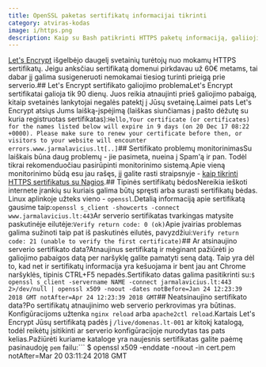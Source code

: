 ```yaml
---
title: OpenSSL paketas sertifikatų informacijai tikrinti
category: atviras-kodas
image: i/https.png
description: Kaip su Bash patikrinti HTTPS paketų informaciją, galiiojimo laiką ir klaidas.
---
```


[Let's Encrypt](https://letsencrypt.org/) išgelbėjo daugelį svetainių turėtojų nuo mokamų HTTPS sertifikatų. Jeigu anksčiau sertifikatą domenui pirkdavau už 60€ metams, tai dabar jį galima susigeneruoti nemokamai tiesiog turinti prieigą prie serverio.## Let's Encrypt sertifikato galiojimo problemaLet's Encrypt sertifikatai galioja tik 90 dienų. Juos reikia atnaujinti prieš galiojimo pabaigą, kitaip svetainės lankytojai negalės patektį į Jūsų svetainę.Laimei pats Let's Encrypt atsiųs Jums laišką-įspėjimą (laiškas siunčiamas į pašto dėžutę su kuria registruotas sertifikatas):```
Hello,Your certificate (or certificates) for the names listed below will expire in
9 days (on 20 Dec 17 08:22 +0000). Please make sure to renew
your certificate before then, or visitors to your website will encounter errors.www.jarmalavicius.lt[..]
```## Sertifikato problemų monitorinimasSu laiškais būna daug problemų - jie pasimeta, nueina į Spam'ą ir pan. Todėl tikrai rekomenduočiau pasirūpinti monitorinimo sistemą.Apie vieną monitorinimo būdą esu jau rašęs, jį galite rasti straipsnyje - [kaip tikrinti HTTPS sertifikatus su Nagios](http://localhost:4000/atviras-kodas/sertifikatu-problemu-tikrinimas-su-nagios.html).## Tipinės sertifikatų bėdosNereikia ieškoti internete įrankių su kuriais galima būtų spręsti arba surasti sertifikatų bėdas. Linux aplinkoje užteks vieno - `openssl`.Detalią informaciją apie sertifikatą gausime taip:```
openssl s_client -showcerts -connect www.jarmalavicius.lt:443
```Ar serverio sertifikatas tvarkingas matysite paskutinėje eilutėje:```
Verify return code: 0 (ok)
```Apie įvairias problemas galima sužinoti taip pat iš paskutinės eilutės, pavyzdžiui:```
Verify return code: 21 (unable to verify the first certificate)
```## Ar atsinaujino serverio sertifikato data?Atnaujinus sertifikatą ir mėginant pažiūrėti jo galiojimo pabaigos datą per naršyklę galite pamatyti seną datą. Taip yra dėl to, kad net ir sertifikatų informacija yra kešuojama ir bent jau ant Chrome naršyklės, tipinis CTRL+F5 nepadės.Sertifikato datas galima pasitikrinti su:```
$ openssl s_client -servername NAME -connect jarmalavicius.lt:443 2>/dev/null | openssl x509 -noout -dates
notBefore=Jan 24 12:23:39 2018 GMT
notAfter=Apr 24 12:23:39 2018 GMT
```## Neatsinaujino sertifikato data?Po sertifikatų atnaujinimo web serverio perkrovimas yra būtinas. Konfigūracijoms užtenka `nginx reload` arba `apache2ctl reload`.Kartais Let's Encrypt Jūsų sertifikatą padės į `/live/domenas.lt-001` ar kitokį katalogą, todėl reikėtų įsitikinti ar serverio konfigūracijoje nurodytas tas pats kelias.Pažiūrėti kuriame kataloge yra naujesnis sertifikatas galite paėmę pasinaudoję `pem` failu:```
$ openssl x509 -enddate -noout -in cert.pem
notAfter=Mar 20 03:11:24 2018 GMT
```
